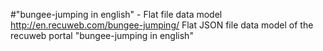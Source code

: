 #"bungee-jumping in english" - Flat file data model
http://en.recuweb.com/bungee-jumping/
Flat JSON file data model of the recuweb portal "bungee-jumping in english"
